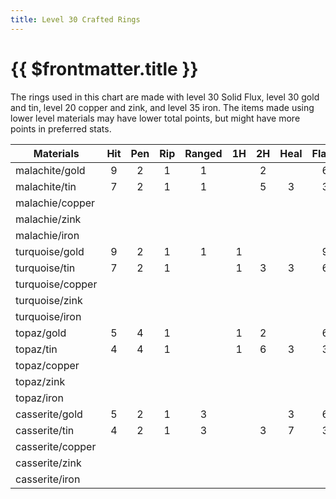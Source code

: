 ```yaml
---
title: Level 30 Crafted Rings
---
```


# {{ $frontmatter.title }}

The rings used in this chart are made with level 30 Solid Flux, level 30 gold and tin, level 20 copper and zink, and level 35 iron. The items made using lower level materials may have lower total points, but might have more points in preferred stats.

| Materials      | Hit | Pen | Rip | Ranged | 1H  | 2H  | Heal | Flank | Haste |
| --| :-: | :-: | :-: | :-: | :-: | :-: | :-: | :-: | :-: |
| malachite/gold |9|2|1|1||2||6|1
| malachite/tin |7|2|1|1||5|3|3|
| malachie/copper
| malachie/zink
| malachie/iron
| turquoise/gold |9|2|1|1|1|||9|1
| turquoise/tin  |7|2|1||1|3|3|6|
| turquoise/copper
| turquoise/zink
| turquoise/iron
| topaz/gold    |5|4|1||1|2||6|1
| topaz/tin      |4|4|1||1|6|3|3||
| topaz/copper
| topaz/zink
| topaz/iron
| casserite/gold |5|2|1|3|||3|6|3
| casserite/tin  |4|2|1|3||3|7|3|1
| casserite/copper
| casserite/zink
| casserite/iron
